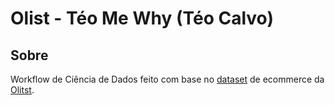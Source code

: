 # Olist - Téo Me Why (Téo Calvo)

## Sobre

Workflow de Ciência de Dados feito com base no [dataset](https://www.kaggle.com/olistbr/brazilian-ecommerce) de ecommerce da [Olitst](https://olist.com/).
